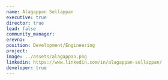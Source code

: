 ```yaml
---
name: Alagappan Sellappan
executive: true
director: true
lead: false
community_manager:
erevna:   
position: Development/Engineering
project:  
image: ../assets/alagappan.png
linkedin: https://www.linkedin.com/in/alagappan-sellappan/
developer: true
---
```


